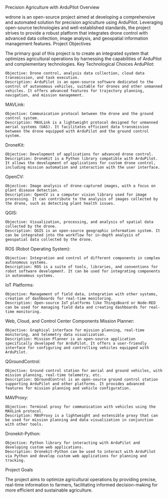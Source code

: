 Precision Agriculture with ArduPilot
Overview

wdrone is an open-source project aimed at developing a comprehensive and automated solution for precision agriculture using ArduPilot. Leveraging open-source technologies and well-established standards, the project strives to provide a robust platform that integrates drone control with advanced data collection, image analysis, and geospatial information management features.
Project Objectives

The primary goal of this project is to create an integrated system that optimizes agricultural operations by harnessing the capabilities of ArduPilot and complementary technologies.
Key Technological Choices
ArduPilot:

    Objective: Drone control, analysis data collection, cloud data transmission, and task execution.
    Description: ArduPilot is an open-source software dedicated to the control of autonomous vehicles, suitable for drones and other unmanned vehicles. It offers advanced features for trajectory planning, navigation, and mission management.

MAVLink:

    Objective: Communication protocol between the drone and the ground control system.
    Description: MAVLink is a lightweight protocol designed for unmanned aerial systems (UAS). It facilitates efficient data transmission between the drone equipped with ArduPilot and the ground control system.

DroneKit:

    Objective: Development of applications for advanced drone control.
    Description: DroneKit is a Python library compatible with ArduPilot. It allows the development of applications for custom drone control, including mission automation and interaction with the user interface.

OpenCV:

    Objective: Image analysis of drone-captured images, with a focus on plant disease detection.
    Description: OpenCV is a computer vision library used for image processing. It can contribute to the analysis of images collected by the drone, such as detecting plant health issues.

QGIS:

    Objective: Visualization, processing, and analysis of spatial data collected by the drone.
    Description: QGIS is an open-source geographic information system. It can be integrated into the workflow for in-depth analysis of geospatial data collected by the drone.

ROS (Robot Operating System):

    Objective: Integration and control of different components in complex autonomous systems.
    Description: ROS is a suite of tools, libraries, and conventions for robot software development. It can be used for integrating components in autonomous systems.

IoT Platforms:

    Objective: Management of field data, integration with other systems, creation of dashboards for real-time monitoring.
    Description: Open-source IoT platforms like ThingsBoard or Node-RED can be used for managing field data and creating dashboards for real-time monitoring.

Web, Cloud, and Control Center Components
Mission Planner:

    Objective: Graphical interface for mission planning, real-time monitoring, and telemetry data visualization.
    Description: Mission Planner is an open-source application specifically developed for ArduPilot. It offers a user-friendly interface for configuring and controlling vehicles equipped with ArduPilot.

QGroundControl:

    Objective: Ground control station for aerial and ground vehicles, with mission planning, real-time telemetry, etc.
    Description: QGroundControl is an open-source ground control station supporting ArduPilot and other platforms. It provides advanced features for mission planning and vehicle configuration.

MAVProxy:

    Objective: Terminal proxy for communication with vehicles using the MAVLink protocol.
    Description: MAVProxy is a lightweight and extensible proxy that can be used for mission planning and data visualization in conjunction with other tools.

Dronekit-Python:

    Objective: Python library for interacting with ArduPilot and developing custom web applications.
    Description: Dronekit-Python can be used to interact with ArduPilot via Python and develop custom web applications for planning and tracking.

Project Goals

The project aims to optimize agricultural operations by providing precise, real-time information to farmers, facilitating informed decision-making for more efficient and sustainable agriculture.
